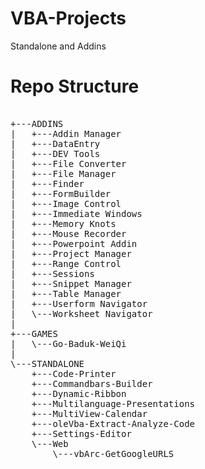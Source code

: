 # VBA-Projects
Standalone and Addins

# Repo Structure

<pre>

+---ADDINS
|   +---Addin Manager
|   +---DataEntry
|   +---DEV Tools
|   +---File Converter
|   +---File Manager
|   +---Finder
|   +---FormBuilder
|   +---Image Control
|   +---Immediate Windows
|   +---Memory Knots
|   +---Mouse Recorder
|   +---Powerpoint Addin
|   +---Project Manager
|   +---Range Control
|   +---Sessions
|   +---Snippet Manager
|   +---Table Manager  
|   +---Userform Navigator
|   \---Worksheet Navigator
|
+---GAMES
|   \---Go-Baduk-WeiQi
| 
\---STANDALONE
    +---Code-Printer
    +---Commandbars-Builder
    +---Dynamic-Ribbon
    +---Multilanguage-Presentations
    +---MultiView-Calendar
    +---oleVba-Extract-Analyze-Code
    +---Settings-Editor
    \---Web
        \---vbArc-GetGoogleURLS

</pre>
